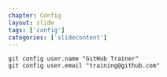 ```yaml
---
chapter: Config
layout: slide
tags: ['config']
categories: ['slidecontent']
---
```

	git config user.name "GitHub Trainer"
	git config user.email "training@github.com"

